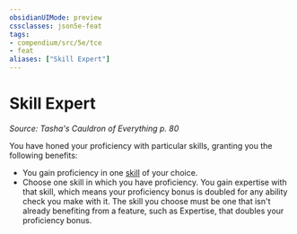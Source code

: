 ```yaml
---
obsidianUIMode: preview
cssclasses: json5e-feat
tags:
- compendium/src/5e/tce
- feat
aliases: ["Skill Expert"]
---
```

# Skill Expert
*Source: Tasha's Cauldron of Everything p. 80*  

You have honed your proficiency with particular skills, granting you the following benefits:

- You gain proficiency in one [skill](skills.md) of your choice.  
- Choose one skill in which you have proficiency. You gain expertise with that skill, which means your proficiency bonus is doubled for any ability check you make with it. The skill you choose must be one that isn't already benefiting from a feature, such as Expertise, that doubles your proficiency bonus.